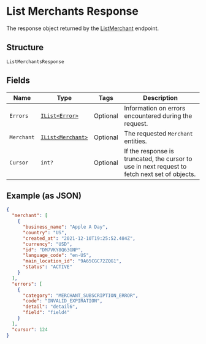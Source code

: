 
# List Merchants Response

The response object returned by the [ListMerchant](../../doc/api/merchants.md#list-merchants) endpoint.

## Structure

`ListMerchantsResponse`

## Fields

| Name | Type | Tags | Description |
|  --- | --- | --- | --- |
| `Errors` | [`IList<Error>`](../../doc/models/error.md) | Optional | Information on errors encountered during the request. |
| `Merchant` | [`IList<Merchant>`](../../doc/models/merchant.md) | Optional | The requested `Merchant` entities. |
| `Cursor` | `int?` | Optional | If the  response is truncated, the cursor to use in next  request to fetch next set of objects. |

## Example (as JSON)

```json
{
  "merchant": [
    {
      "business_name": "Apple A Day",
      "country": "US",
      "created_at": "2021-12-10T19:25:52.484Z",
      "currency": "USD",
      "id": "DM7VKY8Q63GNP",
      "language_code": "en-US",
      "main_location_id": "9A65CGC72ZQG1",
      "status": "ACTIVE"
    }
  ],
  "errors": [
    {
      "category": "MERCHANT_SUBSCRIPTION_ERROR",
      "code": "INVALID_EXPIRATION",
      "detail": "detail6",
      "field": "field4"
    }
  ],
  "cursor": 124
}
```

